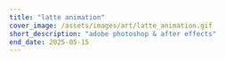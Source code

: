 ```yaml
---
title: "latte animation"
cover_image: /assets/images/art/latte_animation.gif
short_description: "adobe photoshop & after effects"
end_date: 2025-05-15  
---
```

